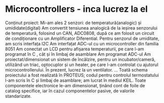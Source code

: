 # Microcontrollers - inca lucrez la el
Conținut proiect:
Mi-am ales 2 senzori: de temperatură(analogic) și
umididate(digital)
Am convertit tensiunea analogică de la ieșirea senzorului
de temperatură, folosind un CAN, ADC0808, după ce am
folosit un circuit de condiționare cu un Amplificator Diferential.
Pentru senzorul de umiditate, am scris interfața I2C
Am interfațat ADC-ul cu un microcontroller din familia
8051
Am conectat un LCD pentru afișarea temperaturii, pe
care l-am programat în C , cât și în limbaj de asamblare
Am programat ADC-ul
Am proiectat/dimensionat un sistem de încălzire, pentru
un incubator/cameră, utilizând un triac, optocuplor și un
heater, pe care l-am controlat cu ajutorul
microcontrollerului.
În prezent, lucrez la un ventilator.
...
Toată schema proiectului a fost realizată în PROTEUS; codul
pentru controlul termostatului l-am scris în C și limbaj de
asamblare; am lucrat în mediul KEIL. Toate componentele
electronice le-am dimensionat, ținând cont de foile de catalog
specifice, iar în cazul componentelor pasive, de valorile
standarizate.
